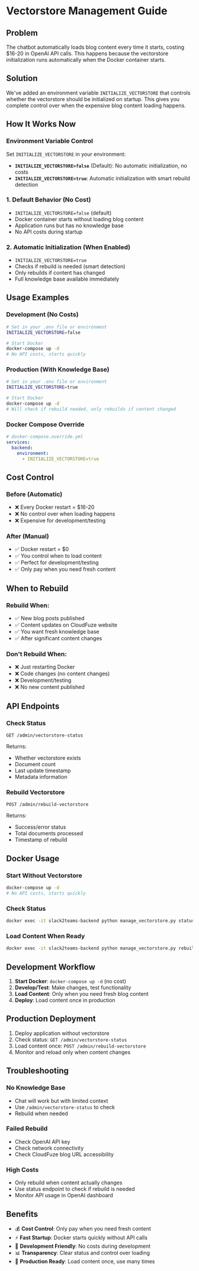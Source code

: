 # Vectorstore Management Guide

## Problem
The chatbot automatically loads blog content every time it starts, costing $16-20 in OpenAI API calls. This happens because the vectorstore initialization runs automatically when the Docker container starts.

## Solution
We've added an environment variable `INITIALIZE_VECTORSTORE` that controls whether the vectorstore should be initialized on startup. This gives you complete control over when the expensive blog content loading happens.

## How It Works Now

### Environment Variable Control

Set `INITIALIZE_VECTORSTORE` in your environment:

- **`INITIALIZE_VECTORSTORE=false`** (Default): No automatic initialization, no costs
- **`INITIALIZE_VECTORSTORE=true`**: Automatic initialization with smart rebuild detection

### 1. **Default Behavior (No Cost)**
- `INITIALIZE_VECTORSTORE=false` (default)
- Docker container starts without loading blog content
- Application runs but has no knowledge base
- No API costs during startup

### 2. **Automatic Initialization (When Enabled)**
- `INITIALIZE_VECTORSTORE=true`
- Checks if rebuild is needed (smart detection)
- Only rebuilds if content has changed
- Full knowledge base available immediately

## Usage Examples

### Development (No Costs)
```bash
# Set in your .env file or environment
INITIALIZE_VECTORSTORE=false

# Start Docker
docker-compose up -d
# No API costs, starts quickly
```

### Production (With Knowledge Base)
```bash
# Set in your .env file or environment
INITIALIZE_VECTORSTORE=true

# Start Docker
docker-compose up -d
# Will check if rebuild needed, only rebuilds if content changed
```

### Docker Compose Override
```yaml
# docker-compose.override.yml
services:
  backend:
    environment:
      - INITIALIZE_VECTORSTORE=true
```

## Cost Control

### Before (Automatic)
- ❌ Every Docker restart = $16-20
- ❌ No control over when loading happens
- ❌ Expensive for development/testing

### After (Manual)
- ✅ Docker restart = $0
- ✅ You control when to load content
- ✅ Perfect for development/testing
- ✅ Only pay when you need fresh content

## When to Rebuild

### Rebuild When:
- ✅ New blog posts published
- ✅ Content updates on CloudFuze website
- ✅ You want fresh knowledge base
- ✅ After significant content changes

### Don't Rebuild When:
- ❌ Just restarting Docker
- ❌ Code changes (no content changes)
- ❌ Development/testing
- ❌ No new content published

## API Endpoints

### Check Status
```
GET /admin/vectorstore-status
```
Returns:
- Whether vectorstore exists
- Document count
- Last update timestamp
- Metadata information

### Rebuild Vectorstore
```
POST /admin/rebuild-vectorstore
```
Returns:
- Success/error status
- Total documents processed
- Timestamp of rebuild

## Docker Usage

### Start Without Vectorstore
```bash
docker-compose up -d
# No API costs, starts quickly
```

### Check Status
```bash
docker exec -it slack2teams-backend python manage_vectorstore.py status
```

### Load Content When Ready
```bash
docker exec -it slack2teams-backend python manage_vectorstore.py rebuild
```

## Development Workflow

1. **Start Docker**: `docker-compose up -d` (no cost)
2. **Develop/Test**: Make changes, test functionality
3. **Load Content**: Only when you need fresh blog content
4. **Deploy**: Load content once in production

## Production Deployment

1. Deploy application without vectorstore
2. Check status: `GET /admin/vectorstore-status`
3. Load content once: `POST /admin/rebuild-vectorstore`
4. Monitor and reload only when content changes

## Troubleshooting

### No Knowledge Base
- Chat will work but with limited context
- Use `/admin/vectorstore-status` to check
- Rebuild when needed

### Failed Rebuild
- Check OpenAI API key
- Check network connectivity
- Check CloudFuze blog URL accessibility

### High Costs
- Only rebuild when content actually changes
- Use status endpoint to check if rebuild is needed
- Monitor API usage in OpenAI dashboard

## Benefits

- 💰 **Cost Control**: Only pay when you need fresh content
- ⚡ **Fast Startup**: Docker starts quickly without API calls
- 🔧 **Development Friendly**: No costs during development
- 📊 **Transparency**: Clear status and control over loading
- 🚀 **Production Ready**: Load content once, use many times
